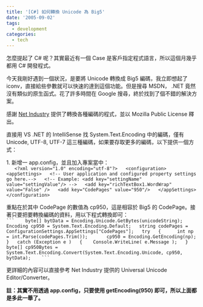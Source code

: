 ```yaml
---
title: '[C#] 如何轉換 Unicode 為 Big5'
date: '2005-09-02'
tags:
  - development
categories:
  - tech
---
```

怎麼提起了 C# 呢？其實最近有一個 Case 是客戶指定程式語言，所以這個月幾乎都用 C# 開發程式。  
  
今天我剛好遇到一個狀況，是要將 Unicode 轉換成 Big5 編碼，我立即想起了 iconv，直接給些參數就可以快速的達到這個功能。但是搜尋 MSDN， .NET 竟然沒有類似的原生函式。花了許多時間在 Google 搜尋，終於找到了個不錯的解決方案。  
  
感謝 [Net Industry](http://www.netindustry.nl/resources/unicodeeditor/default.aspx) 提供了轉換各種編碼的程式，並以 Mozilla Public License 釋出。  
  
直接用 VS .NET 的 IntelliSense 找 System.Text.Encoding 中的編碼，僅有 Unicode, UTF-8, UTF-7 這三種編碼，如果要存取更多的編碼，以下提供一個方式：  
  
1\. 新增一 app.config，並且加入專案當中：  
`    <?xml version="1.0" encoding="utf-8"?>   <configuration>   <appSettings>   <!-- User application and configured property settings go here.-->   <!-- Example: <add key="settingName" value="settingValue"/> -->   <add key="richTextBox1.WordWrap" value="False" />   <add key="CodePages" value="950"/>   </appSettings>   </configuration>    `  
  
重點在於其中 CodePage 的數值為 cp950，這是相容於 Big5 的 CodePage。接著只要把要轉換編碼的資料，用以下程式轉換即可：  
` ```    byte[] bytData = Encoding.Unicode.GetBytes(unicodeString);      Encoding cp950 = System.Text.Encoding.Default;   string codePages = ConfigurationSettings.AppSettings["CodePages"];   try   {   	int np = int.Parse(codePages.Trim());   	cp950 = Encoding.GetEncoding(np);   }   catch (Exception e )   {   	Console.WriteLine( e.Message );   }      byte[] cp950Bytes = System.Text.Encoding.Convert(System.Text.Encoding.Unicode, cp950, bytData);    ``` `  
  
更詳細的內容可以直接參考 Net Industry 提供的 Universal Unicode Editor/Converter。  
  
**註：其實不用透過 app.config，只要使用 getEncoding(950) 即可，所以上面都是多此一舉了。**